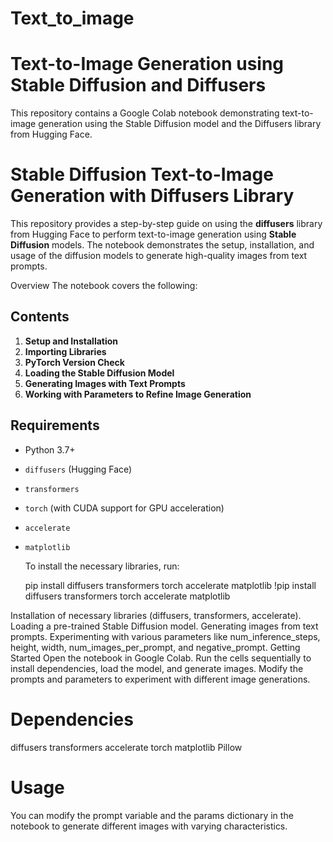 # Text_to_image
# Text-to-Image Generation using Stable Diffusion and Diffusers

This repository contains a Google Colab notebook demonstrating text-to-image generation using the Stable Diffusion model and the Diffusers library from Hugging Face.
# Stable Diffusion Text-to-Image Generation with Diffusers Library

This repository provides a step-by-step guide on using the **diffusers** library from Hugging Face to perform text-to-image generation using **Stable Diffusion** models. The notebook demonstrates the setup, installation, and usage of the diffusion models to generate high-quality images from text prompts.


Overview
The notebook covers the following:

## Contents

1. **Setup and Installation**
2. **Importing Libraries**
3. **PyTorch Version Check**
4. **Loading the Stable Diffusion Model**
5. **Generating Images with Text Prompts**
6. **Working with Parameters to Refine Image Generation**

## Requirements

- Python 3.7+
- `diffusers` (Hugging Face)
- `transformers`
- `torch` (with CUDA support for GPU acceleration)
- `accelerate`
- `matplotlib`

  To install the necessary libraries, run:

  pip install diffusers transformers torch accelerate matplotlib
  !pip install diffusers transformers torch accelerate matplotlib

Installation of necessary libraries (diffusers, transformers, accelerate).
Loading a pre-trained Stable Diffusion model.
Generating images from text prompts.
Experimenting with various parameters like num_inference_steps, height, width, num_images_per_prompt, and negative_prompt.
Getting Started
Open the notebook in Google Colab.
Run the cells sequentially to install dependencies, load the model, and generate images.
Modify the prompts and parameters to experiment with different image generations.

# Dependencies
diffusers
transformers
accelerate
torch
matplotlib
Pillow

# Usage

You can modify the prompt variable and the params dictionary in the notebook to generate different images with varying characteristics.

